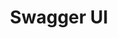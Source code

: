 ---
title: "Swagger UI"
Order: 17
Theme: general
Icon: fas fa-globe
Description : Tester et consommer les web services REST.
StartPage : swagger
Duration : 10m
visible : true
---